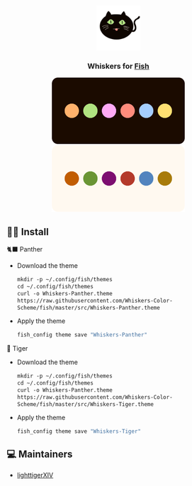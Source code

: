 <div align="center">

<img src="https://raw.githubusercontent.com/Whiskers-Color-Scheme/assets/main/logos/placeholder.png" width="100">

### Whiskers for [Fish](https://fishshell.com/)

<div>
    <img src="https://raw.githubusercontent.com/Whiskers-Color-Scheme/assets/f73d25d4aa4480b7c4d593fb6ae8f4288f3fb5c0/previews/panther-preview.svg" width="300">
    <img src="https://raw.githubusercontent.com/Whiskers-Color-Scheme/assets/f73d25d4aa4480b7c4d593fb6ae8f4288f3fb5c0/previews/tiger-preview.svg" width="300">
</div>
</div>

## 👷‍♂️ Install

🐈‍⬛ Panther
- Download the theme
    ```
    mkdir -p ~/.config/fish/themes
    cd ~/.config/fish/themes
    curl -o Whiskers-Panther.theme https://raw.githubusercontent.com/Whiskers-Color-Scheme/fish/master/src/Whiskers-Panther.theme
    ```

- Apply the theme
    ```sh
    fish_config theme save "Whiskers-Panther"
    ```

🐯 Tiger
- Download the theme
    ```
    mkdir -p ~/.config/fish/themes
    cd ~/.config/fish/themes
    curl -o Whiskers-Panther.theme https://raw.githubusercontent.com/Whiskers-Color-Scheme/fish/master/src/Whiskers-Tiger.theme
    ```

- Apply the theme
    ```sh
    fish_config theme save "Whiskers-Tiger"
    ```

## 💻 Maintainers

- [lighttigerXIV](https://github.com/lighttigerxiv)
